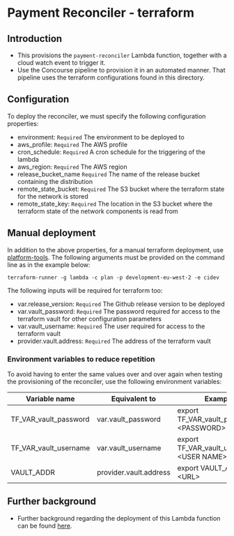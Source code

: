 # Payment Reconciler - terraform 

## Introduction
* This provisions the `payment-reconciler` Lambda function, together with a cloud watch event to trigger it.
* Use the Concourse pipeline to provision it in an automated manner. That pipeline uses the terraform configurations 
found in this directory.  

## Configuration

To deploy the reconciler, we must specify the following configuration properties:

- environment: `Required` The environment to be deployed to 
- aws_profile: `Required` The AWS profile
- cron_schedule: `Required` A cron schedule for the triggering of the lambda
- aws_region: `Required` The AWS region
- release_bucket_name `Required` The name of the release bucket containing the distribution 
- remote_state_bucket: `Required` The S3 bucket where the terraform state for the network is stored
- remote_state_key: `Required` The location in the S3 bucket where the terraform state of the network components is read
 from

## Manual deployment

In addition to the above properties, for a manual terraform deployment, use 
[platform-tools](https://github.com/companieshouse/platform-tools). The following arguments must be 
provided on the command line as in the example below:

```
terraform-runner -g lambda -c plan -p development-eu-west-2 -e cidev
```

The following inputs will be required for terraform too:

- var.release_version: `Required` The Github release version to be deployed
- var.vault_password: `Required` The password required for access to the terraform vault for other configuration parameters
- var.vault_username: `Required` The user required for access to the terraform vault
- provider.vault.address: `Required` The address of the terraform vault

### Environment variables to reduce repetition

To avoid having to enter the same values over and over again when testing the provisioning of the reconciler, use the 
following environment variables: 

| Variable name | Equivalent to | Example |
| ------------- | ---------------- | ------- |
| TF_VAR_vault_password | var.vault_password | export TF_VAR_vault_password=&lt;PASSWORD&gt; |
| TF_VAR_vault_username | var.vault_username | export TF_VAR_vault_username=&lt;USER NAME&gt; |
| VAULT_ADDR    | provider.vault.address | export VAULT_ADDR=&lt;URL&gt; |

## Further background

* Further background regarding the deployment of this Lambda function can be found 
[here](https://companieshouse.atlassian.net/wiki/spaces/CHS/pages/1650000125/GCI-1042+Deployment+of+payment-reconciler).
